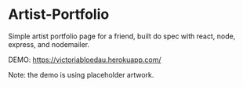 # Artist-Portfolio

Simple artist portfolio page for a friend, built do spec with react, node, express, and nodemailer.

DEMO: https://victoriabloedau.herokuapp.com/

Note: the demo is using placeholder artwork.
